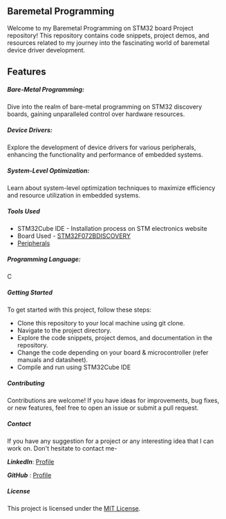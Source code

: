 ## Baremetal Programming

Welcome to my Baremetal Programming on STM32 board Project repository! This repository contains code snippets, project demos, and resources related to my journey into the fascinating world of baremetal device driver development.

## Features

##### 	Bare-Metal Programming:
Dive into the realm of bare-metal programming on STM32 discovery boards, gaining unparalleled control over hardware resources.
##### 	Device Drivers: 
Explore the development of device drivers for various peripherals, enhancing the functionality and performance of embedded systems.
##### 	System-Level Optimization: 
Learn about system-level optimization techniques to maximize efficiency and resource utilization in embedded systems.


##### Tools Used
* STM32Cube IDE - Installation process on STM electronics website
* Board Used - [STM32F072BDISCOVERY](https://www.st.com/en/evaluation-tools/32f072bdiscovery.html)
* [Peripherals](https://www.keyestudio.com/products/keyestudio-sensor-starter-v20-kit-37-in-1-box-for-arduino-uno-starter-kit-739)


##### Programming Language:

C

##### Getting Started

To get started with this project, follow these steps:
 *  Clone this repository to your local machine using git clone.
 *  Navigate to the project directory. 
 *  Explore the code snippets, project demos, and documentation in the repository.
 *  Change the code depending on your board & microcontroller (refer manuals and datasheet).
 *  Compile and run using STM32Cube IDE
 
##### Contributing

Contributions are welcome! If you have ideas for improvements, bug fixes, or new features, feel free to open an issue or submit a pull request.

##### Contact
If you have any suggestion for a project or any interesting idea that I can work on. Don't hesitate to contact me-

***LinkedIn***: [Profile](https://github.com/mr-learn3r)

***GitHub***  : [Profile](https://www.linkedin.com/in/shubham-pandey-asu)

##### License

This project is licensed under the [MIT License](https://github.com/mr-learn3r/Baremetal-Programming-STM32f072bDiscovery/blob/main/LICENSE).
